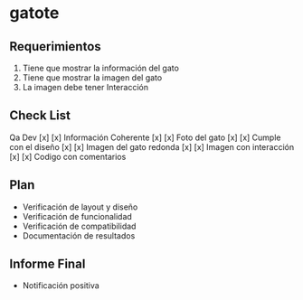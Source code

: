# gatote

## Requerimientos

1. Tiene que mostrar la información del gato
2. Tiene que mostrar la imagen del gato
3. La imagen debe tener Interacción

## Check List

Qa  Dev
[x] [x]  Información Coherente
[x] [x]  Foto del gato
[x] [x]  Cumple con el diseño
[x] [x]  Imagen del gato redonda
[x] [x]  Imagen con interacción 
[x] [x]  Codigo con comentarios 

## Plan

* Verificación de layout y diseño
* Verificación de funcionalidad
* Verificación de compatibilidad
* Documentación de resultados

## Informe Final
* Notificación positiva 

